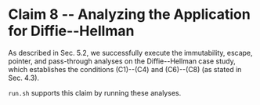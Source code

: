 # Claim 8 -- Analyzing the Application for Diffie--Hellman
As described in Sec. 5.2, we successfully execute the immutability, escape, pointer, and pass-through analyses on the Diffie--Hellman case study, which establishes the conditions (C1)--(C4) and (C6)--(C8) (as stated in Sec. 4.3).

`run.sh` supports this claim by running these analyses.
